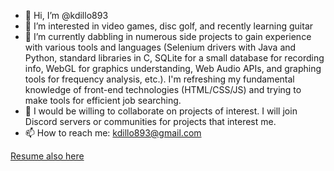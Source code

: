- 👋 Hi, I’m @kdillo893
- 👀 I’m interested in video games, disc golf, and recently learning guitar
- 🌱 I’m currently dabbling in numerous side projects to gain experience with various tools and languages (Selenium drivers with Java and Python, standard libraries in C, SQLite for a small database for recording info, WebGL for graphics understanding, Web Audio APIs, and graphing tools for frequency analysis, etc.).
    I'm refreshing my fundamental knowledge of front-end technologies (HTML/CSS/JS) and trying to make tools for efficient job searching.
- 💞️ I would be willing to collaborate on projects of interest. I will join Discord servers or communities for projects that interest me.
- 📫 How to reach me: kdillo893@gmail.com

[Resume also here](./KevinDillon_resume.docx)

<!---
kdillo893/kdillo893 is a ✨ special ✨ repository because its `README.md` (this file) appears on your GitHub profile.
You can click the Preview link to take a look at your changes.
--->
